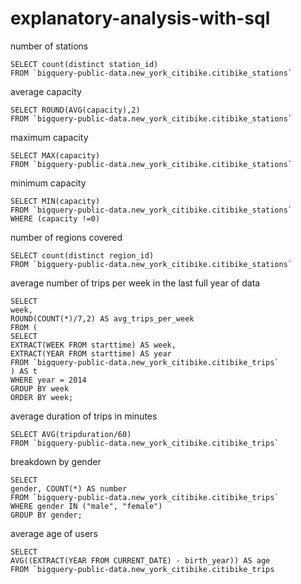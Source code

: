 # explanatory-analysis-with-sql

number of stations
```
SELECT count(distinct station_id)
FROM `bigquery-public-data.new_york_citibike.citibike_stations`
```
average capacity
```
SELECT ROUND(AVG(capacity),2)
FROM `bigquery-public-data.new_york_citibike.citibike_stations`
```
maximum capacity
```
SELECT MAX(capacity)
FROM `bigquery-public-data.new_york_citibike.citibike_stations`
```
minimum capacity
```
SELECT MIN(capacity)
FROM `bigquery-public-data.new_york_citibike.citibike_stations`
WHERE (capacity !=0)
```
number of regions covered
```
SELECT count(distinct region_id)
FROM `bigquery-public-data.new_york_citibike.citibike_stations`
```
average number of trips per week in the last full year of data
```
SELECT
week,
ROUND(COUNT(*)/7,2) AS avg_trips_per_week
FROM (
SELECT
EXTRACT(WEEK FROM starttime) AS week,
EXTRACT(YEAR FROM starttime) AS year
FROM `bigquery-public-data.new_york_citibike.citibike_trips`
) AS t
WHERE year = 2014
GROUP BY week
ORDER BY week;
```
average duration of trips in minutes
```
SELECT AVG(tripduration/60)
FROM `bigquery-public-data.new_york_citibike.citibike_trips`
```
breakdown by gender
```
SELECT
gender, COUNT(*) AS number
FROM `bigquery-public-data.new_york_citibike.citibike_trips`
WHERE gender IN ("male", "female")
GROUP BY gender;
```
average age of users
```
SELECT
AVG((EXTRACT(YEAR FROM CURRENT_DATE) - birth_year)) AS age
FROM `bigquery-public-data.new_york_citibike.citibike_trips
```
